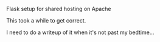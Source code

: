 Flask setup for shared hosting on Apache

This took a while to get correct.

I need to do a writeup of it when it's not past my bedtime...

